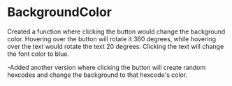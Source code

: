 # BackgroundColor

Created a function where clicking the button would change the background color. Hovering over the button will rotate it 360 degrees, while hovering over the text would rotate the text 20 degrees.
Clicking the text will change the font color to blue.

-Added another version where clicking the button will create random hexcodes and change the background to that hexcode's color.
